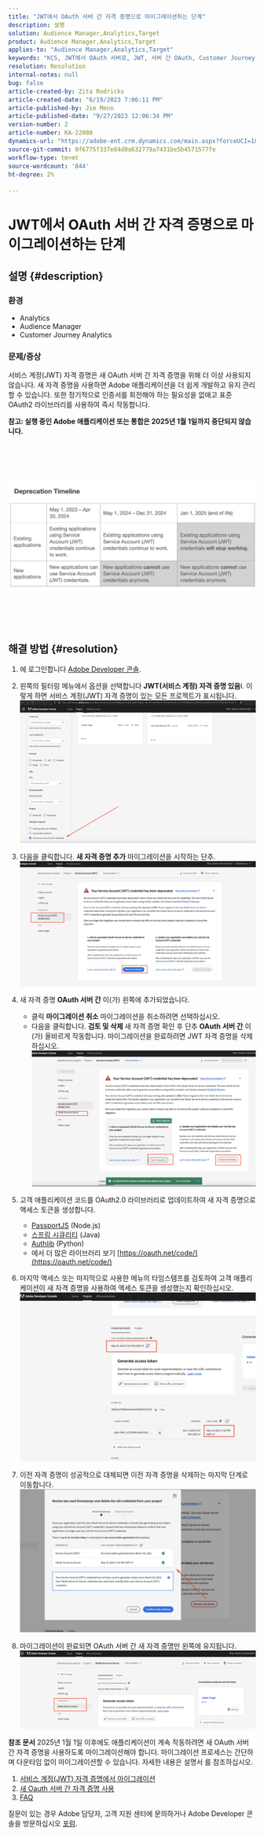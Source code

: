 ```yaml
---
title: "JWT에서 OAuth 서버 간 자격 증명으로 마이그레이션하는 단계"
description: 설명
solution: Audience Manager,Analytics,Target
product: Audience Manager,Analytics,Target
applies-to: "Audience Manager,Analytics,Target"
keywords: "KCS, JWT에서 OAuth 서버로, JWT, 서버 간 OAuth, Customer Journey Analytics, 자격 증명 마이그레이션"
resolution: Resolution
internal-notes: null
bug: false
article-created-by: Zita Rodricks
article-created-date: "6/19/2023 7:06:11 PM"
article-published-by: Jim Menn
article-published-date: "9/27/2023 12:06:34 PM"
version-number: 2
article-number: KA-22080
dynamics-url: "https://adobe-ent.crm.dynamics.com/main.aspx?forceUCI=1&pagetype=entityrecord&etn=knowledgearticle&id=f3a63955-d40e-ee11-8f6d-6045bd006b3d"
source-git-commit: 0f6775f337e84d0a632779a7431be5b4571577fe
workflow-type: tm+mt
source-wordcount: '844'
ht-degree: 2%

---
```


# JWT에서 OAuth 서버 간 자격 증명으로 마이그레이션하는 단계

## 설명 {#description}


### 환경

- Analytics
- Audience Manager
- Customer Journey Analytics


### 문제/증상

서비스 계정(JWT) 자격 증명은 새 OAuth 서버 간 자격 증명을 위해 더 이상 사용되지 않습니다. 새 자격 증명을 사용하면 Adobe 애플리케이션을 더 쉽게 개발하고 유지 관리할 수 있습니다. 또한 정기적으로 인증서를 회전해야 하는 필요성을 없애고 표준 OAuth2 라이브러리를 사용하여 즉시 작동합니다. 

<b>참고: 실행 중인 Adobe 애플리케이션 또는 통합은 2025년 1월 1일까지 중단되지 않습니다.</b>
<br><br> <br><br> <br><br><b>![](assets/___f5a63955-d40e-ee11-8f6d-6045bd006b3d___.png)</b><br><br> <br><br> <br>

## 해결 방법 {#resolution}


1. 에 로그인합니다 [Adobe Developer 콘솔](https://developer.adobe.com/console).
2. 왼쪽의 필터링 메뉴에서 옵션을 선택합니다 <b>JWT(서비스 계정) 자격 증명 있음</b>l. 이렇게 하면 서비스 계정(JWT) 자격 증명이 있는 모든 프로젝트가 표시됩니다.![](assets/bff4d24d-8b21-ee11-9cbe-6045bd006a22.png)
3. 다음을 클릭합니다. <b>새 자격 증명 추가</b> 마이그레이션을 시작하는 단추.![](assets/500ae166-8b21-ee11-9cbe-6045bd006a22.png)
4. 새 자격 증명 <b>OAuth 서버 간</b> 이(가) 왼쪽에 추가되었습니다.
   - 클릭 <b>마이그레이션 취소</b> 마이그레이션을 취소하려면 선택하십시오.
   - 다음을 클릭합니다. <b>검토 및 삭제 </b>새 자격 증명 확인 후 단추 <b>OAuth 서버 간</b> 이(가) 올바르게 작동합니다. 마이그레이션을 완료하려면 JWT 자격 증명을 삭제하십시오.![](assets/bd94377a-8b21-ee11-9cbe-6045bd006a22.png)
5. 고객 애플리케이션 코드를 OAuth2.0 라이브러리로 업데이트하여 새 자격 증명으로 액세스 토큰을 생성합니다.

   - [PassportJS](https://github.com/jaredhanson/passport) (Node.js)
   - [스프링 시큐리티](https://spring.io/projects/spring-security) (Java)
   - [Authlib](https://github.com/lepture/authlib) (Python)
   - 에서 더 많은 라이브러리 보기 [https://oauth.net/code/](https://oauth.net/code/)
6. 마지막 액세스 또는 마지막으로 사용한 메뉴의 타임스탬프를 검토하여 고객 애플리케이션이 새 자격 증명을 사용하여 액세스 토큰을 생성했는지 확인하십시오.![](assets/2379358d-8b21-ee11-9cbe-6045bd006a22.png)
7. 이전 자격 증명이 성공적으로 대체되면 이전 자격 증명을 삭제하는 마지막 단계로 이동합니다.![](assets/86be29a0-8b21-ee11-9cbe-6045bd006a22.png)
8. 마이그레이션이 완료되면 OAuth 서버 간 새 자격 증명만 왼쪽에 유지됩니다.![](assets/4bfaa6af-8b21-ee11-9cbe-6045bd006a22.png)


<b>참조 문서</b>
2025년 1월 1일 이후에도 애플리케이션이 계속 작동하려면 새 OAuth 서버 간 자격 증명을 사용하도록 마이그레이션해야 합니다.
마이그레이션 프로세스는 간단하며 다운타임 없이 마이그레이션할 수 있습니다. 자세한 내용은 설명서 를 참조하십시오.



1. [서비스 계정(JWT) 자격 증명에서 마이그레이션](https://nam04.safelinks.protection.outlook.com/?url=https%3A%2F%2Fpostoffice.adobe.com%2Fpo-server%2Flink%2Fredirect%3Ftarget%3DeyJhbGciOiJIUzUxMiJ9.eyJ0ZW1wbGF0ZSI6ImJsZXRoZXJfbm90aWNlX29hdXRoX3NlcnZlcl90b19zZXJ2ZXIiLCJlbWFpbEFkZHJlc3MiOiJndXd1K3NvbmVAYWRvYmV0ZXN0LmNvbSIsInJlcXVlc3RJZCI6IjM0ZjIyNTMwLThjMzEtNDlkNC1iZjEyLThlZGIyY2E0ODdhOCIsImxpbmsiOiJodHRwczovL3d3dy5hZG9iZS5jb20vZ28vZGV2c19zMnNfbWlncmF0aW9uX2d1aWRlIiwibGFiZWwiOiI5IiwibG9jYWxlIjoiZW5fVVMifQ.Pr8LjAW5wq_tEqCQLs4Y2fwJSTW_Z2FH0CIVInolEKvySfPDiF7vl8Hg4S9ne_V6a74oLfCVzc99EE9K4XUoBQ&amp;amp;data=05%7C01%7Cguwu%40adobe.com%7C3b1b2261ea264d45d9df08db4ce8a7de%7Cfa7b1b5a7b34438794aed2c178decee1%7C0%7C0%7C638188334359675040%7CUnknown%7CTWFpbGZsb3d8eyJWIjoiMC4wLjAwMDAiLCJQIjoiV2luMzIiLCJBTiI6Ik1haWwiLCJXVCI6Mn0%3D%7C3000%7C%7C%7C&amp;amp;sdata=dd8x%2FoDHh0QUi3xboxa78uA54JXEaVq5qYkP8zkvymk%3D&amp;amp;reserved=0)
2. [새 Oauth 서버 간 자격 증명 사용](https://nam04.safelinks.protection.outlook.com/?url=https%3A%2F%2Fpostoffice.adobe.com%2Fpo-server%2Flink%2Fredirect%3Ftarget%3DeyJhbGciOiJIUzUxMiJ9.eyJ0ZW1wbGF0ZSI6ImJsZXRoZXJfbm90aWNlX29hdXRoX3NlcnZlcl90b19zZXJ2ZXIiLCJlbWFpbEFkZHJlc3MiOiJndXd1K3NvbmVAYWRvYmV0ZXN0LmNvbSIsInJlcXVlc3RJZCI6IjM0ZjIyNTMwLThjMzEtNDlkNC1iZjEyLThlZGIyY2E0ODdhOCIsImxpbmsiOiJodHRwczovL3d3dy5hZG9iZS5jb20vZ28vZGV2c19zMnNfY3JlZGVudGlhbF9vdmVydmlldyIsImxhYmVsIjoiMTAiLCJsb2NhbGUiOiJlbl9VUyJ9.c-c4--RAgDvS0l-WI5yIuYBIbzL7OeWXepCCfSzR1AkdVnrTZmWmm7jYmu11JqHZ_UBPANJqYEzEZrtydXY0YQ&amp;amp;data=05%7C01%7Cguwu%40adobe.com%7C3b1b2261ea264d45d9df08db4ce8a7de%7Cfa7b1b5a7b34438794aed2c178decee1%7C0%7C0%7C638188334359675040%7CUnknown%7CTWFpbGZsb3d8eyJWIjoiMC4wLjAwMDAiLCJQIjoiV2luMzIiLCJBTiI6Ik1haWwiLCJXVCI6Mn0%3D%7C3000%7C%7C%7C&amp;amp;sdata=YwiTIXMxPv9MhhEhVR3sv0g%2Bqi4NP8OERnJxE9C65I0%3D&amp;amp;reserved=0)
3. [FAQ](https://nam04.safelinks.protection.outlook.com/?url=https%3A%2F%2Fpostoffice.adobe.com%2Fpo-server%2Flink%2Fredirect%3Ftarget%3DeyJhbGciOiJIUzUxMiJ9.eyJ0ZW1wbGF0ZSI6ImJsZXRoZXJfbm90aWNlX29hdXRoX3NlcnZlcl90b19zZXJ2ZXIiLCJlbWFpbEFkZHJlc3MiOiJndXd1K3NvbmVAYWRvYmV0ZXN0LmNvbSIsInJlcXVlc3RJZCI6IjM0ZjIyNTMwLThjMzEtNDlkNC1iZjEyLThlZGIyY2E0ODdhOCIsImxpbmsiOiJodHRwczovL3d3dy5hZG9iZS5jb20vZ28vZGV2c19zMnNfbWlncmF0aW9uX2d1aWRlX2ZhcSIsImxhYmVsIjoiMTEiLCJsb2NhbGUiOiJlbl9VUyJ9.8IlQUL_WbLKsMUDG4VHvqnwqI0l6TzEXSN0I_R_dXCswvDQpusEgm5LstaLYWzPy0crhk_ShRbmjZvMVS5t1Mg&amp;amp;data=05%7C01%7Cguwu%40adobe.com%7C3b1b2261ea264d45d9df08db4ce8a7de%7Cfa7b1b5a7b34438794aed2c178decee1%7C0%7C0%7C638188334359675040%7CUnknown%7CTWFpbGZsb3d8eyJWIjoiMC4wLjAwMDAiLCJQIjoiV2luMzIiLCJBTiI6Ik1haWwiLCJXVCI6Mn0%3D%7C3000%7C%7C%7C&amp;amp;sdata=n4WBY0gemPujdOZRaTMICsePuQJsuh9STbkgEsvyai8%3D&amp;amp;reserved=0)


질문이 있는 경우 Adobe 담당자, 고객 지원 센터에 문의하거나 Adobe Developer 콘솔을 방문하십시오 [포럼](https://nam04.safelinks.protection.outlook.com/?url=https%3A%2F%2Fpostoffice.adobe.com%2Fpo-server%2Flink%2Fredirect%3Ftarget%3DeyJhbGciOiJIUzUxMiJ9.eyJ0ZW1wbGF0ZSI6ImJsZXRoZXJfbm90aWNlX29hdXRoX3NlcnZlcl90b19zZXJ2ZXIiLCJlbWFpbEFkZHJlc3MiOiJndXd1K3NvbmVAYWRvYmV0ZXN0LmNvbSIsInJlcXVlc3RJZCI6IjM0ZjIyNTMwLThjMzEtNDlkNC1iZjEyLThlZGIyY2E0ODdhOCIsImxpbmsiOiJodHRwczovL2V4cGVyaWVuY2VsZWFndWVjb21tdW5pdGllcy5hZG9iZS5jb20vdDUvYWRvYmUtZGV2ZWxvcGVyLWNvbnNvbGUvY3QtcC9hZG9iZS1pby1jb25zb2xlIiwibGFiZWwiOiIxMiIsImxvY2FsZSI6ImVuX1VTIn0.P8FY77-eRzVSjnf09no_Hn5owFmpREoMVLK5OSTU6WWBApUGuQH0fokMAu1R0L-uTQlCovlnIGYD7NRoqMFD8g&amp;amp;data=05%7C01%7Cguwu%40adobe.com%7C3b1b2261ea264d45d9df08db4ce8a7de%7Cfa7b1b5a7b34438794aed2c178decee1%7C0%7C0%7C638188334359675040%7CUnknown%7CTWFpbGZsb3d8eyJWIjoiMC4wLjAwMDAiLCJQIjoiV2luMzIiLCJBTiI6Ik1haWwiLCJXVCI6Mn0%3D%7C3000%7C%7C%7C&amp;amp;sdata=%2FhbICP9PCZsfsNDrBYaGlEb%2FREbBJMjNZeWPzoOPJsk%3D&amp;amp;reserved=0).

